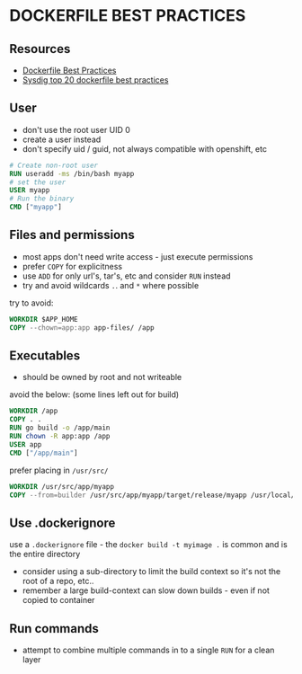 # DOCKERFILE BEST PRACTICES

## Resources

- [Dockerfile Best Practices](https://docs.docker.com/develop/develop-images/dockerfile_best-practices/)
- [Sysdig top 20 dockerfile best practices](https://sysdig.com/learn-cloud-native/dockerfile-best-practices/)

## User
- don't use the root user UID 0
- create a user instead
- don't specify uid / guid, not always compatible with openshift, etc

```dockerfile
# Create non-root user
RUN useradd -ms /bin/bash myapp
# set the user
USER myapp
# Run the binary
CMD ["myapp"]
```

## Files and permissions
- most apps don't need write access - just execute permissions
- prefer `COPY` for explicitness
- use `ADD` for only url's, tar's, etc and consider `RUN` instead
- try and avoid wildcards `.`. and `*` where possible

try to avoid:
```dockerfile
WORKDIR $APP_HOME
COPY --chown=app:app app-files/ /app
```

## Executables
- should be owned by root and not writeable

avoid the below: (some lines left out for build)
```dockerfile
WORKDIR /app
COPY . .
RUN go build -o /app/main
RUN chown -R app:app /app
USER app
CMD ["/app/main"]
```

prefer placing in `/usr/src/`
```dockerfile
WORKDIR /usr/src/app/myapp
COPY --from=builder /usr/src/app/myapp/target/release/myapp /usr/local/bin/
```

## Use .dockerignore
use a `.dockerignore` file - the `docker build -t myimage .` is common and is the entire directory
- consider using a sub-directory to limit the build context so it's not the root of a repo, etc..
- remember a large build-context can slow down builds - even if not copied to container

## Run commands
- attempt to combine multiple commands in to a single `RUN` for a clean layer